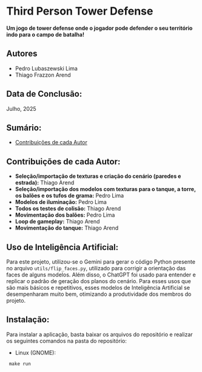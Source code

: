 # Third Person Tower Defense

**Um jogo de tower defense onde o jogador pode defender o seu território indo para o campo de batalha!**

## Autores

- Pedro Lubaszewski Lima
- Thiago Frazzon Arend

## Data de Conclusão:

Julho, 2025

## Sumário:

- [Contribuições de cada Autor](https://github.com/PLLima/ThirdPerson-TowerDefense/tree/main?tab=readme-ov-file#contribui%C3%A7%C3%B5es-de-cada-autor)


## Contribuições de cada Autor:

- **Seleção/importação de texturas e criação do cenário (paredes e estrada):** Thiago Arend
- **Seleção/importação dos modelos com texturas para o tanque, a torre, os balões e os tufos de grama:** Pedro Lima
- **Modelos de iluminação:** Pedro Lima
- **Todos os testes de colisão:** Thiago Arend
- **Movimentação dos balões:** Pedro Lima
- **Loop de gameplay:** Thiago Arend
- **Movimentação do tanque:** Thiago Arend

## Uso de Inteligência Artificial:

Para este projeto, utilizou-se o Gemini para gerar o código Python presente no arquivo ```utils/flip_faces.py```, utilizado para corrigir a orientação das faces de alguns modelos. Além disso, o ChatGPT foi usado para entender e replicar o padrão de geração dos planos do cenário. Para esses usos que são mais básicos e repetitivos, esses modelos de Inteligência Artificial se desempenharam muito bem, otimizando a produtividade dos membros do projeto.

## Instalação:

Para instalar a aplicação, basta baixar os arquivos do repositório e realizar os seguintes comandos na pasta do repositório:

- Linux (GNOME):

``` make run```
